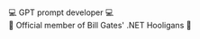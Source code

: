 
💻 GPT prompt developer 💻\
🗿 Official member of Bill Gates' .NET Hooligans 🗿
<!--
![](https://github.com/234752/234752/blob/master/noted.gif)
![](https://github.com/234752/234752/blob/master/noway.gif)
**234752/234752** is a ✨ _special_ ✨ repository because its `README.md` (this file) appears on your GitHub profile.
-->
